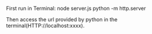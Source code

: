 First run in Terminal: 
node server.js
python -m http.server

Then access the url provided by python in the terminal(HTTP://localhost:xxxx).
